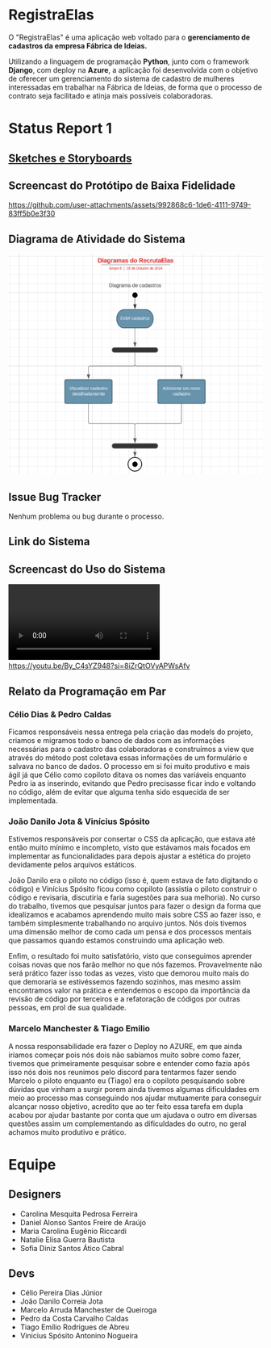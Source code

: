 # RegistraElas

O "RegistraElas" é uma aplicação web voltado para o **gerenciamento de cadastros da empresa Fábrica de Ideias.**

Utilizando a linguagem de programação **Python**, junto com o framework **Django**, com deploy na **Azure**, a aplicação foi desenvolvida com o objetivo de oferecer um gerenciamento do sistema de cadastro de mulheres interessadas em trabalhar na Fábrica de Ideias, de forma que o processo de contrato seja facilitado e atinja mais possíveis colaboradoras.

# Status Report 1

## [Sketches e Storyboards](https://www.figma.com/design/fTioqKPETrVQNRDNrNag3D/RegistraElas?node-id=0-1&t=KtaNI5oAUxeJ8IyD-1)

## Screencast do Protótipo de Baixa Fidelidade

https://github.com/user-attachments/assets/992868c6-1de6-4111-9749-83ff5b0e3f30

## Diagrama de Atividade do Sistema

![Diagrama](https://github.com/nogsposito/RegistraElas/blob/main/assets/Screenshot%202024-10-17%2014.42.55.png)

## Issue Bug Tracker

Nenhum problema ou bug durante o processo.

## Link do Sistema

## Screencast do Uso do Sistema

![Vídeo protótipo Django](https://github.com/nogsposito/Projetos2-Cesar/blob/main/assets/Screen%20recording%202024-10-18%2009.04.29.webm)
https://youtu.be/By_C4sYZ948?si=8iZrQtOVyAPWsAfv

## Relato da Programação em Par

### Célio Dias & Pedro Caldas

Ficamos responsáveis nessa entrega pela criação das models do projeto, criamos e migramos todo o banco de dados com as informações necessárias para o cadastro das colaboradoras e construímos a view que através do método post coletava essas informações de um formulário e salvava no banco de dados. O processo em si foi muito produtivo e mais ágil já que Célio como copiloto ditava os nomes das variáveis enquanto Pedro ia as inserindo, evitando que Pedro precisasse ficar indo e voltando no código, além de evitar que alguma tenha sido esquecida de ser implementada.

### João Danilo Jota & Vinícius Spósito

Estivemos responsáveis por consertar o CSS da aplicação, que estava até então muito mínimo e incompleto, visto que estávamos mais focados em implementar as funcionalidades para depois ajustar a estética do projeto devidamente pelos arquivos estáticos.

João Danilo era o piloto no código (isso é, quem estava de fato digitando o código) e Vinícius Spósito ficou como copiloto (assistia o piloto construir o código e revisaria, discutiria e faria sugestões para sua melhoria). No curso do trabalho, tivemos que pesquisar juntos para fazer o design da forma que idealizamos e acabamos aprendendo muito mais sobre CSS ao fazer isso, e também simplesmente trabalhando no arquivo juntos. Nós dois tivemos uma dimensão melhor de como cada um pensa e dos processos mentais que passamos quando estamos construindo uma aplicação web. 

Enfim, o resultado foi muito satisfatório, visto que conseguimos aprender coisas novas que nos farão melhor no que nós fazemos. Provavelmente não será prático fazer isso todas as vezes, visto que demorou muito mais do que demoraria se estivéssemos fazendo sozinhos, mas mesmo assim encontramos valor na prática e entendemos o escopo da importância da revisão de código por terceiros e a refatoração de códigos por outras pessoas, em prol de sua qualidade.

### Marcelo Manchester & Tiago Emilio

A nossa responsabilidade era fazer o Deploy no AZURE, em que ainda iríamos começar pois nós dois não sabíamos muito sobre como fazer, tivemos que primeiramente pesquisar sobre e entender como fazia após isso nós dois nos reunimos pelo discord para tentarmos fazer sendo Marcelo o piloto enquanto eu (Tiago) era o copiloto pesquisando sobre dúvidas que vinham a surgir porem ainda tivemos algumas dificuldades em meio ao processo mas conseguindo nos ajudar mutuamente para conseguir alcançar nosso objetivo, acredito que ao ter feito essa tarefa em dupla acabou por ajudar bastante por conta que um ajudava o outro em diversas questões assim um complementando as dificuldades do outro, no geral achamos muito produtivo e prático.

# Equipe

## Designers

* Carolina Mesquita Pedrosa Ferreira
* Daniel Alonso Santos Freire de Araújo
* Maria Carolina Eugênio Riccardi
* Natalie Elisa Guerra Bautista
* Sofia Diniz Santos Ático Cabral

## Devs

* Célio Pereira Dias Júnior
* João Danilo Correia Jota
* Marcelo Arruda Manchester de Queiroga
* Pedro da Costa Carvalho Caldas
* Tiago Emílio Rodrigues de Abreu
* Vinicius Spósito Antonino Nogueira
